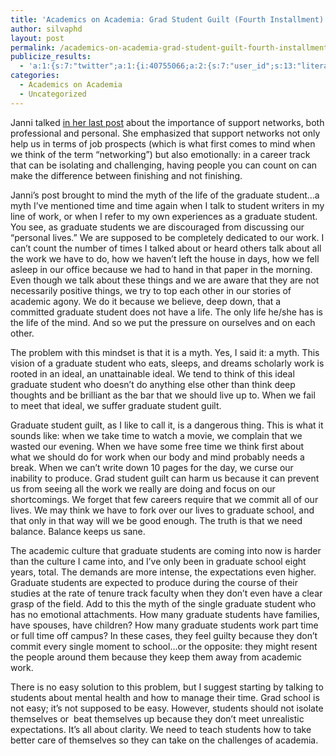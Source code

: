 ```yaml
---
title: 'Academics on Academia: Grad Student Guilt (Fourth Installment)'
author: silvaphd
layout: post
permalink: /academics-on-academia-grad-student-guilt-fourth-installment/
publicize_results:
  - 'a:1:{s:7:"twitter";a:1:{i:40755066;a:2:{s:7:"user_id";s:13:"literarychica";s:7:"post_id";s:18:"171606091417911296";}}}'
categories:
  - Academics on Academia
  - Uncategorized
---
```

Janni talked [in her last post][1] about the importance of support networks, both professional and personal. She emphasized that support networks not only help us in terms of job prospects (which is what first comes to mind when we think of the term &#8220;networking&#8221;) but also emotionally: in a career track that can be isolating and challenging, having people you can count on can make the difference between finishing and not finishing.

Janni&#8217;s post brought to mind the myth of the life of the graduate student&#8230;a myth I&#8217;ve mentioned time and time again when I talk to student writers in my line of work, or when I refer to my own experiences as a graduate student. You see, as graduate students we are discouraged from discussing our &#8220;personal lives.&#8221; We are supposed to be completely dedicated to our work. I can&#8217;t count the number of times I talked about or heard others talk about all the work we have to do, how we haven&#8217;t left the house in days, how we fell asleep in our office because we had to hand in that paper in the morning. Even though we talk about these things and we are aware that they are not necessarily positive things, we try to top each other in our stories of academic agony. We do it because we believe, deep down, that a committed graduate student does not have a life. The only life he/she has is the life of the mind. And so we put the pressure on ourselves and on each other.

The problem with this mindset is that it is a myth. Yes, I said it: a myth. This vision of a graduate student who eats, sleeps, and dreams scholarly work is rooted in an ideal, an unattainable ideal. We tend to think of this ideal graduate student who doesn&#8217;t do anything else other than think deep thoughts and be brilliant as the bar that we should live up to. When we fail to meet that ideal, we suffer graduate student guilt.

Graduate student guilt, as I like to call it, is a dangerous thing. This is what it sounds like: when we take time to watch a movie, we complain that we wasted our evening. When we have some free time we think first about what we should do for work when our body and mind probably needs a break. When we can&#8217;t write down 10 pages for the day, we curse our inability to produce. Grad student guilt can harm us because it can prevent us from seeing all the work we really are doing and focus on our shortcomings. We forget that few careers require that we commit all of our lives. We may think we have to fork over our lives to graduate school, and that only in that way will we be good enough. The truth is that we need balance. Balance keeps us sane.

The academic culture that graduate students are coming into now is harder than the culture I came into, and I&#8217;ve only been in graduate school eight years, total. The demands are more intense, the expectations even higher. Graduate students are expected to produce during the course of their studies at the rate of tenure track faculty when they don&#8217;t even have a clear grasp of the field. Add to this the myth of the single graduate student who has no emotional attachments. How many graduate students have families, have spouses, have children? How many graduate students work part time or full time off campus? In these cases, they feel guilty because they don&#8217;t commit every single moment to school&#8230;or the opposite: they might resent the people around them because they keep them away from academic work.

There is no easy solution to this problem, but I suggest starting by talking to students about mental health and how to manage their time. Grad school is not easy; it&#8217;s not supposed to be easy. However, students should not isolate themselves or  beat themselves up because they don&#8217;t meet unrealistic expectations. It&#8217;s all about clarity. We need to teach students how to take better care of themselves so they can take on the challenges of academia.

 [1]: http://janniaragon.wordpress.com/2012/02/06/academics-on-academia-supportive-networks/